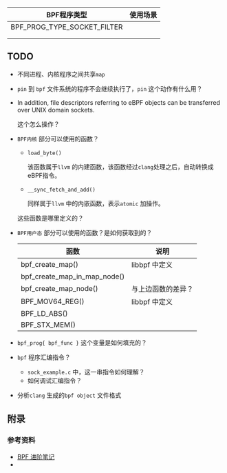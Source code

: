 | BPF程序类型                 | 使用场景 |
| --------------------------- | -------- |
| BPF_PROG_TYPE_SOCKET_FILTER |          |
|                             |          |
|                             |          |













## TODO

* 不同进程、内核程序之间共享`map`

* `pin` 到 `bpf` 文件系统的程序不会继续执行了，`pin` 这个动作有什么用？

* In addition, file descriptors referring to eBPF objects can be transferred over UNIX domain sockets.

  这个怎么操作？

* `BPF内核` 部分可以使用的函数？ 

  * `load_byte()`

    该函数属于`llvm` 的内建函数，该函数经过`clang`处理之后，自动转换成eBPF指令。

  * `__sync_fetch_and_add()`

    同样属于`llvm` 中的内嵌函数，表示`atomic` 加操作。

  这些函数是哪里定义的？

* `BPF用户态` 部分可以使用的函数？是如何获取到的？

  | 函数                         | 说明               |
  | ---------------------------- | ------------------ |
  | bpf_create_map()             | libbpf 中定义      |
  | bpf_create_map_in_map_node() |                    |
  | bpf_create_map_node()        | 与上边函数的差异？ |
  | BPF_MOV64_REG()              | libbpf 中定义      |
  | BPF_LD_ABS()                 |                    |
  | BPF_STX_MEM()                |                    |

* `bpf_prog{ bpf_func }` 这个变量是如何填充的？

* `bpf` 程序汇编指令？

  * `sock_example.c` 中，这一串指令如何理解？
  * 如何调试汇编指令？

* 分析`clang` 生成的`bpf object`  文件格式







## 附录

### 参考资料

* [BPF 进阶笔记](https://arthurchiao.art/blog/bpf-advanced-notes-1-zh/#基础)
* 


